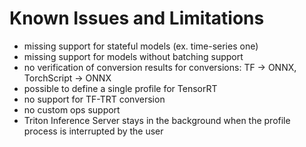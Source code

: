 <!--
Copyright (c) 2021, NVIDIA CORPORATION. All rights reserved.

Licensed under the Apache License, Version 2.0 (the "License");
you may not use this file except in compliance with the License.
You may obtain a copy of the License at

    http://www.apache.org/licenses/LICENSE-2.0

Unless required by applicable law or agreed to in writing, software
distributed under the License is distributed on an "AS IS" BASIS,
WITHOUT WARRANTIES OR CONDITIONS OF ANY KIND, either express or implied.
See the License for the specific language governing permissions and
limitations under the License.
-->
# Known Issues and Limitations

- missing support for stateful models (ex. time-series one)
- missing support for models without batching support
- no verification of conversion results for conversions: TF -> ONNX, TorchScript -> ONNX
- possible to define a single profile for TensorRT
- no support for TF-TRT conversion
- no custom ops support
- Triton Inference Server stays in the background when the profile
  process is interrupted by the user

